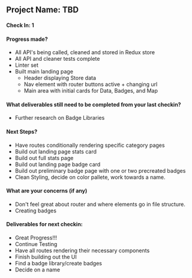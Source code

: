 ## Project Name: TBD

#### Check In: 1

#### Progress made?
- All API's being called, cleaned and stored in Redux store
- All API and cleaner tests complete
- Linter set
- Built main landing page
  * Header displaying Store data
  * Nav element with router buttons active + changing url
  * Main area with initial cards for Data, Badges, and Map

#### What deliverables still need to be completed from your last checkin?
- Further research on Badge Libraries 

#### Next Steps?
  - Have routes conditionally rendering specific category pages
  - Build out landing page stats card
  - Build out full stats page
  - Build out landing page badge card
  - Build out preliminary badge page with one or two precreated badges
  - Clean Styling, decide on color pallete, work towards a name.

#### What are your concerns (if any)
  - Don't feel great about router and where elements go in file structure.
  - Creating badges

#### Deliverables for next checkin:

* Great Progress!!!
* Continue Testing
* Have all routes rendering their necessary components
* Finish building out the UI
* Find a badge library/create badges
* Decide on a name
